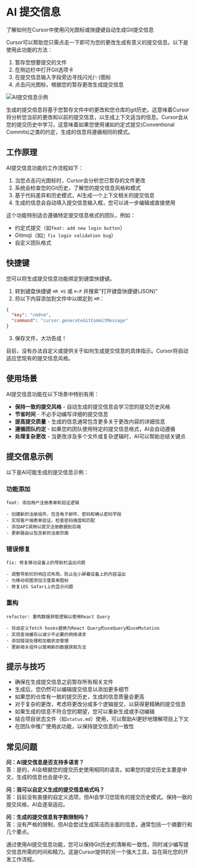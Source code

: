 # AI 提交信息

了解如何在Cursor中使用闪光图标或快捷键自动生成Git提交信息

Cursor可以帮助您只需点击一下即可为您的更改生成有意义的提交信息。以下是使用此功能的方法：

1. 暂存您想要提交的文件
2. 在侧边栏中打开Git选项卡
3. 在提交信息输入字段旁边寻找闪光(✨)图标
4. 点击闪光图标，根据您的暂存更改生成提交信息

![AI提交信息示例](https://mintlify.s3.us-west-1.amazonaws.com/cursor/images/ai-commit/ai-commit.png)

生成的提交信息将基于您暂存文件中的更改和您仓库的git历史。这意味着Cursor将分析您当前的更改和以前的提交信息，以生成上下文适当的信息。Cursor会从您的提交历史中学习，这意味着如果您使用诸如约定式提交(Conventional Commits)之类的约定，生成的信息将遵循相同的模式。

## 工作原理

AI提交信息功能的工作流程如下：

1. 当您点击闪光图标时，Cursor会分析您已暂存的文件更改
2. 系统会检查您的Git历史，了解您的提交信息风格和模式
3. 基于代码差异和历史模式，AI生成一个上下文相关的提交信息
4. 生成的信息会自动填入提交信息输入框，您可以进一步编辑或直接使用

这个功能特别适合遵循特定提交信息格式的团队，例如：
- 约定式提交（如`feat: add new login button`）
- Gitmoji（如`🐛 fix login validation bug`）
- 自定义团队格式

## 快捷键

您可以将生成提交信息功能绑定到键盘快捷键。

1. 转到键盘快捷键 `⌘R ⌘S` 或 `⌘⇧P` 并搜索"打开键盘快捷键(JSON)"
2. 将以下内容添加到文件中以绑定到 `⌘M`：  
```json  
{  
  "key": "cmd+m",  
  "command": "cursor.generateGitCommitMessage"  
}  
```
3. 保存文件，大功告成！

目前，没有办法自定义或提供关于如何生成提交信息的具体指示。Cursor将自动适应您现有的提交信息风格。

## 使用场景

AI提交信息功能在以下场景中特别有用：

- **保持一致的提交风格** - 自动生成的提交信息会学习您的提交历史风格
- **节省时间** - 不必手动编写详细的提交信息
- **提高提交质量** - 生成的信息通常包含更多关于更改内容的详细信息
- **遵循团队约定** - 如果您的团队使用特定的提交信息格式，AI会自动遵循
- **处理复杂更改** - 当更改涉及多个文件或复杂逻辑时，AI可以帮助总结关键点

## 提交信息示例

以下是AI可能生成的提交信息示例：

### 功能添加

```
feat: 添加用户注册表单和验证逻辑

- 创建新的注册组件，包含电子邮件、密码和确认密码字段
- 实现客户端表单验证，检查密码强度和匹配
- 添加API调用以提交注册数据到后端
- 更新路由以包含新的注册页面
```

### 错误修复

```
fix: 修复移动设备上的导航栏溢出问题

- 调整导航栏的响应式布局，防止在小屏幕设备上的内容溢出
- 为移动视图添加汉堡菜单图标
- 修复iOS Safari上的显示问题
```

### 重构

```
refactor: 重构数据获取逻辑以使用React Query

- 将自定义fetch hooks替换为React Query的useQuery和useMutation
- 实现查询缓存以减少不必要的网络请求
- 添加错误处理和加载状态管理
- 更新相关组件以使用新的数据获取方法
```

## 提示与技巧

- 确保在生成提交信息之前暂存所有相关文件
- 生成后，您仍然可以编辑提交信息以添加更多细节
- 如果您的仓库有一致的提交历史，生成的信息质量会更高
- 对于复杂的更改，考虑将更改分成多个逻辑提交，以获得更精确的提交信息
- 如果生成的信息不符合您的期望，您可以重新生成或手动编辑
- 结合项目状态文件（如`status.md`）使用，可以帮助AI更好地理解项目上下文
- 在团队中推广使用此功能，以保持提交信息的一致性

## 常见问题

**问：AI提交信息是否支持多语言？**  
答：是的，AI会根据您的提交历史使用相同的语言。如果您的提交历史主要是中文，生成的信息也会是中文。

**问：我可以自定义生成的提交信息格式吗？**  
答：目前没有直接的自定义选项，但AI会学习您现有的提交历史模式。保持一致的提交风格，AI会逐渐适应。

**问：生成的提交信息有字数限制吗？**  
答：没有严格的限制，但AI会尝试生成简洁而全面的信息，通常包括一个摘要行和几个要点。

通过使用AI提交信息功能，您可以保持Git历史的清晰和一致性，同时减少编写提交信息所需的时间和精力。这是Cursor提供的另一个强大工具，旨在简化您的开发工作流程。 